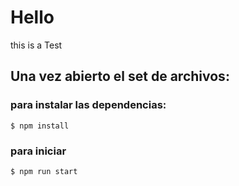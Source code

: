 # Hello 
this is a Test 

## Una vez abierto el set de archivos:

### para instalar las dependencias:
```
$ npm install
```
### para iniciar
```
$ npm run start
```
